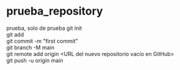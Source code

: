 # prueba_repository
prueba, solo de prueba
git init \
git add <archivo> \
git commit -m "first commit" \
git branch -M main \
git remote add origin <URL del nuevo repositorio vacío en GitHub> \
git push -u origin main 
